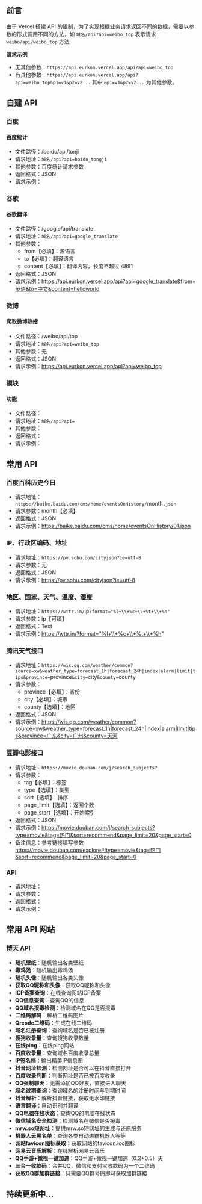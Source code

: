 ## 前言

由于 Vercel 搭建 API 的限制，为了实现根据业务请求返回不同的数据，需要以参数的形式调用不同的方法，如 `域名/api?api=weibo_top` 表示请求 `weibo/api/weibo_top` 方法

**请求示例**
  - 无其他参数：`https://api.eurkon.vercel.app/api?api=weibo_top`
  - 有其他参数：`https://api.eurkon.vercel.app/api?api=weibo_top&p1=v1&p2=v2...` 其中 `&p1=v1&p2=v2...` 为其他参数。


## 自建 API

### 百度
#### 百度统计
  - 文件路径：/baidu/api/tonji
  - 请求地址：`域名/api?api=baidu_tongji`
  - 其他参数：百度统计请求参数
  - 返回格式：JSON
  - 请求示例：

### 谷歌

#### 谷歌翻译
  - 文件路径：/google/api/translate
  - 请求地址：`域名/api?api=google_translate`
  - 其他参数：
    - from【必填】：源语言
    - to【必填】：翻译语言
    - content【必填】：翻译内容，长度不超过 4891
  - 返回格式：JSON
  - 请求示例：https://api.eurkon.vercel.app/api?api=google_translate&from=英语&to=中文&content=helloworld

### 微博

#### 爬取微博热搜
  - 文件路径：/weibo/api/top
  - 请求地址：`域名/api?api=weibo_top`
  - 其他参数：无
  - 返回格式：JSON
  - 请求示例：https://api.eurkon.vercel.app/api?api=weibo_top

### 模块

#### 功能
  - 文件路径：
  - 请求地址：`域名/api?api=`
  - 其他参数：
  - 返回格式：
  - 请求示例：

## 常用 API

### 百度百科历史今日
  - 请求地址：`https://baike.baidu.com/cms/home/eventsOnHistory/`month`.json`
  - 请求参数：month【必填】
  - 返回格式：JSON
  - 请求示例：https://baike.baidu.com/cms/home/eventsOnHistory/01.json

### IP、行政区编码、地址
  - 请求地址：`https://pv.sohu.com/cityjson?ie=utf-8`
  - 请求参数：无
  - 返回格式：JSON
  - 请求示例：https://pv.sohu.com/cityjson?ie=utf-8

### 地区、国家、天气、温度、湿度
  - 请求地址：`https://wttr.in/`ip`?format="%l+\\+%c+\\+%t+\\+%h"`
  - 请求参数：ip【可填】
  - 返回格式：Text
  - 请求示例：https://wttr.in/?format="%l+\\+%c+\\+%t+\\+%h"

### 腾讯天气接口
  - 请求地址：`https://wis.qq.com/weather/common?source=xw&weather_type=forecast_1h|forecast_24h|index|alarm|limit|tips&province=`province`&city=`city`&county=`county
  - 请求参数：
    - province【必填】：省份
    - city【必填】：城市
    - county【选填】：地区
  - 返回格式：JSON
  - 请求示例：https://wis.qq.com/weather/common?source=xw&weather_type=forecast_1h|forecast_24h|index|alarm|limit|tips&province=广东&city=广州&county=天河

### 豆瓣电影接口
  - 请求地址：`https://movie.douban.com/j/search_subjects?`
  - 请求参数：
    - tag【必填】：标签
    - type【选填】：类型
    - sort【选填】：排序
    - page_limit【选填】：返回个数
    - page_start【选填】：开始索引
  - 返回格式：JSON
  - 请求示例：https://movie.douban.com/j/search_subjects?type=movie&tag=热门&sort=recommend&page_limit=20&page_start=0
  - 备注信息：参考链接填写参数 https://movie.douban.com/explore#!type=movie&tag=热门&sort=recommend&page_limit=20&page_start=0

### API
  - 请求地址：
  - 请求参数：
  - 返回格式：
  - 请求示例：

## 常用 API 网站

### [博天 API](https://api.btstu.cn/)

- **随机壁纸**：随机输出各类壁纸
- **毒鸡汤**：随机输出毒鸡汤
- **随机头像**：随机输出各类头像
- **获取QQ昵称和头像**：获取QQ昵称和头像
- **ICP备案查询**：在线查询网站ICP备案
- **QQ信息查询**：查询QQ的信息
- **QQ域名报毒检测**：检测域名在QQ是否报毒
- **二维码解码**：解析二维码图片
- **Qrcode二维码**：生成在线二维码
- **域名注册查询**：查询域名是否已被注册
- **搜狗收录量**：查询搜狗收录数量
- **在线ping**：在线ping网站
- **百度收录量**：查询域名百度收录总量
- **IP签名档**：输出精美IP信息图
- **抖音网址检测**：检测网址是否可以在抖音直接打开
- **百度收录判断**：判断网址是否已被百度收录
- **QQ强制聊天**：无需添加QQ好友，直接进入聊天
- **域名过期查询**：查询域名的注册时间与到期时间
- **抖音解析**：解析抖音链接，获取无水印链接
- **语言翻译**：自动识别并翻译
- **QQ电脑在线状态**：查询QQ的电脑在线状态
- **微信域名安全检测**：检测域名在微信是否报毒
- **mrw.so短网址**：提供mrw.so短网址的生成与还原服务
- **机器人云黑名单**：查询各类自动进群机器人等等
- **网站favicon图标获取**：获取网站的favicon.ico图标
- **网易云音乐解析**：在线解析网易云音乐
- **QQ手游+微视一键加速**：QQ手游+微视一键加速（0.2+0.5）天
- **三合一收款码**：合并QQ，微信和支付宝收款码为一个二维码
- **获取QQ群加群链接**：只需要QQ群号码即可获取加群链接

## 持续更新中...
